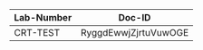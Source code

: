 Lab-Number           |Doc-ID
---------------------|--------------------
CRT-TEST             | RyggdEwwjZjrtuVuwOGE
